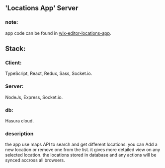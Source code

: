 ## 'Locations App' Server 

### note:
app code can be found in [wix-editor-locations-app](https://github.com/sggv950/wix-editor-locations-app).

## Stack:

### Client:
TypeScript, React, Redux, Sass, Socket.io.

### Server:
NodeJs, Express, Socket.io.

### db:
Hasura cloud.

### description
the app use maps API to search and get different locations.
you can Add a new location or remove one from the list.
it gives more detailed view on any selected location.
the locations stored in database and any actions will be synced accross all browsers.